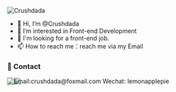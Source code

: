 ![Crushdada](https://user-images.githubusercontent.com/73060999/170509661-c4727b14-8031-47ca-8a3d-545e53f14a3f.png)

- 👋 Hi, I’m @Crushdada
- 👀 I’m interested in Front-end Development
- 🌱 I'm looking for a front-end job.
- 📫 How to reach me：reach me via my Email

<h3>📱 Contact </h3>
<div style="position:absolute;display:flex;align-items:center">
  <img style="display:inline-block" src="https://img.shields.io/badge/Gmail-D14836?style=for-the-badge&logo=gmail&logoColor=white" />
Email:crushdada@foxmail.com
Wechat: lemonapplepie
</div>
<div style="display:flex">
<img style="display:inline-block" src="https://user-images.githubusercontent.com/73060999/170510869-b2989077-d903-475b-81ce-f0f8ec3cc9f0.png" />
<img style="display:inline-block" src="https://user-images.githubusercontent.com/73060999/170510943-3c797f3a-6429-4bf9-bae3-3d8d808c790b.png" />

</div>



<!---
Crushdada/Crushdada is a ✨ special ✨ repository because its `README.md` (this file) appears on your GitHub profile.
You can click the Preview link to take a look at your changes.
--->
